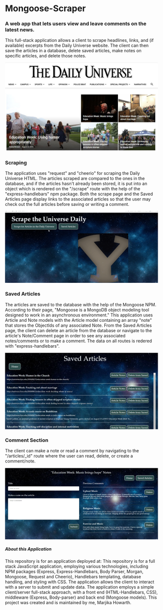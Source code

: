 # Mongoose-Scraper
### A web app that lets users view and leave comments on the latest news. 

This full-stack application allows a client to scrape headlines, links, and (if available) excerpts from the Daily Universe website.  The client can then save the articles in a database, delete saved articles, make notes on specific articles, and delete those notes.

![Daily Universe website](public/css/images/dailyuniverse.JPG)

### Scraping

The application uses "request" and "cheerio" for scraping the Daily Universe HTML.  The articles scraped are compared to the ones in the database, and if the articles hasn't already been stored, it is put into an object which is rendered on the "/scrape" route with the help of the "express-handlebars" npm package.  Both the scrape page and the Saved Articles page display links to the associated articles so that the user may check out the full articles before saving or writing a comment.

![Scrape route](public/css/images/scrape.gif)

### Saved Articles

The articles are saved to the database with the help of the Mongoose NPM. According to their page, "Mongoose is a MongoDB object modeling tool designed to work in an asynchronous environment."  This application uses Article and Note models with the Article model containing an array "note" that stores the ObjectIds of any associated Note. From the Saved Articles page, the client can delete an article from the database or navigate to the article's Note/Comment page in order to see any associated notes/comments or to make a comment.  The data on all routes is redered with "express-handlebars".

![Saved Articles Route](public/css/images/savedPage.JPG)

### Comment Section 

The client can make a note or read a comment by navigating to the "/articles/_id" route where the user can read, delete, or create a comment/note.

![Article Comments Route](public/css/images/notePage.JPG)

##### About this Application

This repository is for an application deployed at:
This repository is for a full stack JavaScript application, employing various technologies, including NPM packages (Express, Express-Handlebars, Body Parser, Morgan, Mongoose, Request and Cheerio), Handlebars templating, database handling, and styling with CSS. 
The application allows the client to interact with a server to submit and update data. The application employs a simple client/server full-stack approach, with a front end (HTML-Handlebars, CSS), middleware (Express, Body-parser) and back end (Mongoose models).  This project was created and is maintained by me, Marjika Howarth.
